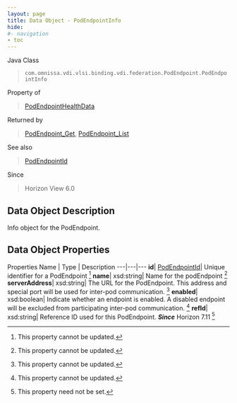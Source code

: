 ```yaml
---
layout: page
title: Data Object - PodEndpointInfo
hide:
#- navigation
- toc
---
```






Java Class
> `com.omnissa.vdi.vlsi.binding.vdi.federation.PodEndpoint.PodEndpointInfo`

Property of
> [PodEndpointHealthData](vdi.health.PodHealth.PodEndpointHealthData.md#field_detail)

Returned by
> [PodEndpoint_Get](vdi.federation.PodEndpoint.md#get), [PodEndpoint_List](vdi.federation.PodEndpoint.md#list)

See also
> [PodEndpointId](vdi.entity.PodEndpointId.md)

Since
> Horizon View 6.0


## Data Object Description

Info object for the PodEndpoint.

## Data Object Properties
Properties
Name |  Type |  Description
---|---|---
**id**| [PodEndpointId](vdi.entity.PodEndpointId.md)|  Unique identifier for a PodEndpoint [^2]
**name**|  xsd:string|  Name for the podEndpoint [^2]
**serverAddress**|  xsd:string|  The URL for the PodEndpoint. This address and special port will be used for inter-pod communication. [^2]
**enabled**|  xsd:boolean|  Indicate whether an endpoint is enabled. A disabled endpoint will be excluded from participating inter-pod communication. [^2]
**refId**|  xsd:string|  Reference ID used for this PodEndpoint.  **_Since_** Horizon 7.11 [^1]
 


 


[^1]: This property need not be set.
[^2]: This property cannot be updated.